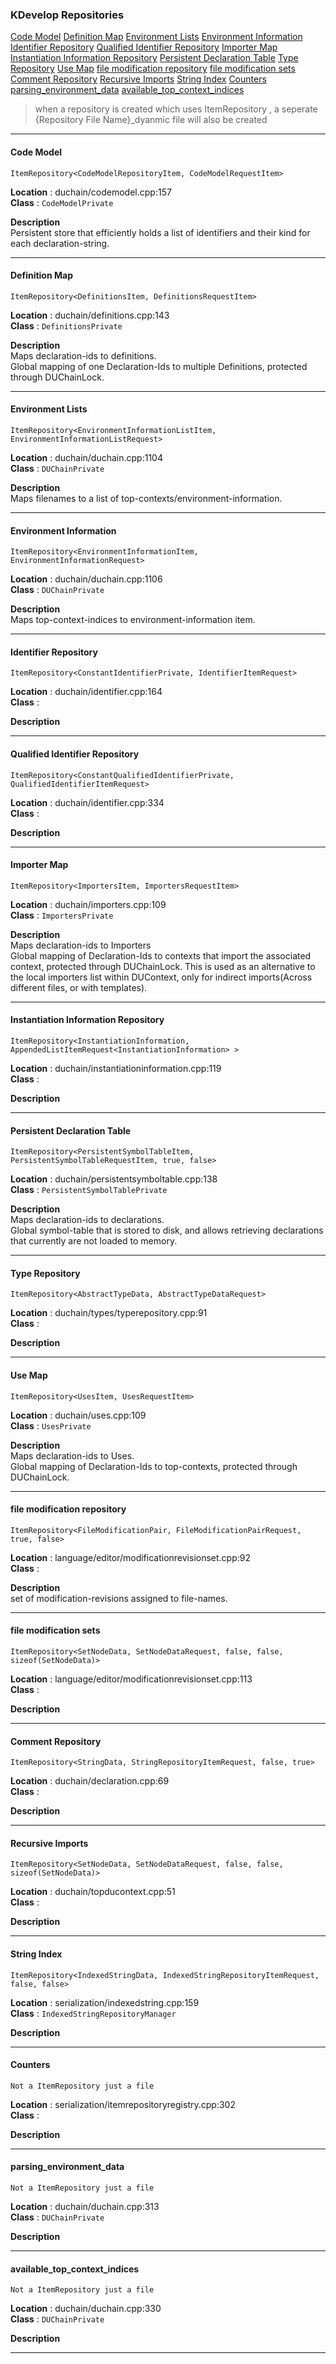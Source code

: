 ### KDevelop Repositories


[Code Model](#code-model) 
[Definition Map](#definition-map) 
[Environment Lists](#environment-lists) 
[Environment Information](#environment-information) 
[Identifier Repository](#identifier-repository) 
[Qualified Identifier Repository](#qualified-identifier-repository) 
[Importer Map](#importer-map) 
[Instantiation Information Repository](#instantiation-information-repository) 
[Persistent Declaration Table](#persistent-declaration-table) 
[Type Repository](#type-repository) 
[Use Map](#use-map) 
[file modification repository](#file-modification-repository) 
[file modification sets](#file-modification-sets) 
[Comment Repository](#comment-repository) 
[Recursive Imports](#recursive-imports) 
[String Index](#string-index) 
[Counters](#counters) 
[parsing_environment_data](#parsing_environment_data) 
[available_top_context_indices](#available_top_context_indices) 


> when a repository is created which uses ItemRepository , a seperate {Repository File Name}_dyanmic file will also be created
___

#### Code Model

```
ItemRepository<CodeModelRepositoryItem, CodeModelRequestItem> 
```

__Location__ : duchain/codemodel.cpp:157 \
__Class__ : `CodeModelPrivate` 

__Description__ \
Persistent store that efficiently holds a list of identifiers and their kind for each declaration-string.
___

#### Definition Map

```
ItemRepository<DefinitionsItem, DefinitionsRequestItem> 
```

__Location__ : duchain/definitions.cpp:143 \
__Class__ : `DefinitionsPrivate` 

__Description__ \
Maps declaration-ids to definitions. \
Global mapping of one Declaration-Ids to multiple Definitions, protected through DUChainLock.
___

#### Environment Lists

```
ItemRepository<EnvironmentInformationListItem, EnvironmentInformationListRequest> 
```

__Location__ : duchain/duchain.cpp:1104 \
__Class__ : `DUChainPrivate` 

__Description__ \
Maps filenames to a list of top-contexts/environment-information.
___

#### Environment Information

```
ItemRepository<EnvironmentInformationItem, EnvironmentInformationRequest>
```

__Location__ : duchain/duchain.cpp:1106 \
__Class__ : `DUChainPrivate` 

__Description__ \
Maps top-context-indices to environment-information item.
___

#### Identifier Repository

```
ItemRepository<ConstantIdentifierPrivate, IdentifierItemRequest>
```

__Location__ : duchain/identifier.cpp:164 \
__Class__ :  

__Description__ 

___

#### Qualified Identifier Repository

```
ItemRepository<ConstantQualifiedIdentifierPrivate, QualifiedIdentifierItemRequest>
```

__Location__ : duchain/identifier.cpp:334 \
__Class__ :  

__Description__ 

___

#### Importer Map

```
ItemRepository<ImportersItem, ImportersRequestItem> 
```

__Location__ : duchain/importers.cpp:109 \
__Class__ : `ImportersPrivate`

__Description__ \
Maps declaration-ids to Importers \
Global mapping of Declaration-Ids to contexts that import the associated context, protected through DUChainLock. This is used as an alternative to the local importers list within DUContext, only for indirect imports(Across different files, or with templates).

___

#### Instantiation Information Repository

```
ItemRepository<InstantiationInformation, AppendedListItemRequest<InstantiationInformation> >
```

__Location__ : duchain/instantiationinformation.cpp:119 \
__Class__ :  

__Description__ 

___

#### Persistent Declaration Table

```
ItemRepository<PersistentSymbolTableItem, PersistentSymbolTableRequestItem, true, false>
```

__Location__ : duchain/persistentsymboltable.cpp:138 \
__Class__ : `PersistentSymbolTablePrivate`

__Description__ \
Maps declaration-ids to declarations. \
Global symbol-table that is stored to disk, and allows retrieving declarations that currently are not loaded to memory.
___

#### Type Repository

```
ItemRepository<AbstractTypeData, AbstractTypeDataRequest>
```

__Location__ : duchain/types/typerepository.cpp:91 \
__Class__ :  

__Description__ 

___

#### Use Map

```
ItemRepository<UsesItem, UsesRequestItem> 
```

__Location__ : duchain/uses.cpp:109 \
__Class__ : `UsesPrivate`

__Description__ \
Maps declaration-ids to Uses. \
Global mapping of Declaration-Ids to top-contexts, protected through DUChainLock.

___

#### file modification repository

```
ItemRepository<FileModificationPair, FileModificationPairRequest, true, false>
```

__Location__ : language/editor/modificationrevisionset.cpp:92 \
__Class__ : 

__Description__ \
set of modification-revisions assigned to file-names.

___

#### file modification sets

```
ItemRepository<SetNodeData, SetNodeDataRequest, false, false, sizeof(SetNodeData)>
```

__Location__ : language/editor/modificationrevisionset.cpp:113 \
__Class__ : 

__Description__ 

___

#### Comment Repository

```
ItemRepository<StringData, StringRepositoryItemRequest, false, true> 
```

__Location__ : duchain/declaration.cpp:69 \
__Class__ : 

__Description__ 

___

#### Recursive Imports

```
ItemRepository<SetNodeData, SetNodeDataRequest, false, false, sizeof(SetNodeData)>
```

__Location__ : duchain/topducontext.cpp:51 \
__Class__ : 

__Description__ 

___

#### String Index

```
ItemRepository<IndexedStringData, IndexedStringRepositoryItemRequest, false, false>
```

__Location__ : serialization/indexedstring.cpp:159 \
__Class__ : `IndexedStringRepositoryManager`

__Description__ 

___

#### Counters

```
Not a ItemRepository just a file
```

__Location__ : serialization/itemrepositoryregistry.cpp:302 \
__Class__ : 

__Description__ 

___

#### parsing_environment_data

```
Not a ItemRepository just a file
```

__Location__ : duchain/duchain.cpp:313 \
__Class__ : `DUChainPrivate`

__Description__ 

___

#### available_top_context_indices

```
Not a ItemRepository just a file
```

__Location__ : duchain/duchain.cpp:330 \
__Class__ : `DUChainPrivate`

__Description__ 

___


